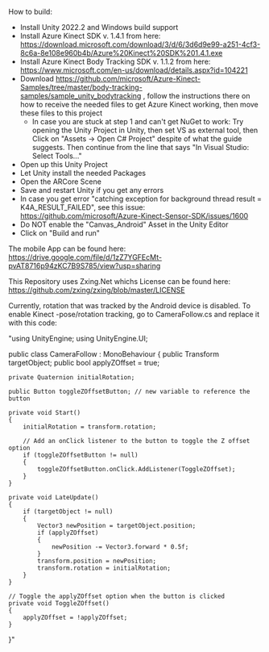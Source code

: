How to build:

- Install Unity 2022.2 and Windows build support
- Install Azure Kinect SDK v. 1.4.1 from here: https://download.microsoft.com/download/3/d/6/3d6d9e99-a251-4cf3-8c6a-8e108e960b4b/Azure%20Kinect%20SDK%201.4.1.exe 
- Install Azure Kinect Body Tracking SDK v. 1.1.2  from here: https://www.microsoft.com/en-us/download/details.aspx?id=104221
- Download https://github.com/microsoft/Azure-Kinect-Samples/tree/master/body-tracking-samples/sample_unity_bodytracking , follow the instructions there on how to receive the needed files to get Azure Kinect working, then move these files to this project
  - In case you are stuck at step 1 and can't get NuGet to work: Try opening the Unity Project in Unity, then set VS as external tool, then Click on "Assets -> Open C# Project" despite of what the guide suggests. Then continue from the line that says "In Visual Studio: Select Tools..."
- Open up this Unity Project
- Let Unity install the needed Packages
- Open the ARCore Scene
- Save and restart Unity if you get any errors
- In case you get error "catching exception for background thread result = K4A_RESULT_FAILED", see this issue: https://github.com/microsoft/Azure-Kinect-Sensor-SDK/issues/1600
- Do NOT enable the "Canvas_Android" Asset in the Unity Editor
- Click on "Build and run"

The mobile App can be found here: https://drive.google.com/file/d/1zZ7YGFEcMt-pvAT8716p94zKC7B9S785/view?usp=sharing

This Repository uses Zxing.Net whichs License can be found here: https://github.com/zxing/zxing/blob/master/LICENSE

Currently, rotation that was tracked by the Android device is disabled. To enable Kinect -pose/rotation tracking, go to 
CameraFollow.cs and replace it with this code: 


"using UnityEngine;
using UnityEngine.UI;

public class CameraFollow : MonoBehaviour
{
    public Transform targetObject;
    public bool applyZOffset = true;

    private Quaternion initialRotation;

    public Button toggleZOffsetButton; // new variable to reference the button

    private void Start()
    {
        initialRotation = transform.rotation;

        // Add an onClick listener to the button to toggle the Z offset option
        if (toggleZOffsetButton != null)
        {
            toggleZOffsetButton.onClick.AddListener(ToggleZOffset);
        }
    }

    private void LateUpdate()
    {
        if (targetObject != null)
        {
            Vector3 newPosition = targetObject.position;
            if (applyZOffset)
            {
                newPosition -= Vector3.forward * 0.5f;
            }
            transform.position = newPosition;
            transform.rotation = initialRotation;
        }
    }

    // Toggle the applyZOffset option when the button is clicked
    private void ToggleZOffset()
    {
        applyZOffset = !applyZOffset;
    }
}"


